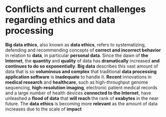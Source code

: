 # Conflicts and current challenges regarding ethics and data processing

**Big data ethics**, also known as **data ethics**, refers to systematizing, defending and recommending concepts of **correct and incorrect behavior** in relation to **data**, in particular **personal data**. Since the dawn of **the Internet**, the **quantity** and **quality** of data has **dramatically** increased **and continues to do so exponentially**. **Big data** describes this vast amount of data that is so **voluminous and complex** that traditional **data processing application software** is **inadequate** to handle it. **Recent** innovations in **medical research** and **healthcare**, such as high-throughput genome sequencing, **high-resolution imaging**, electronic patient medical records and a large number of health devices **connected to the Internet**, have unleashed a **flood of data** that **will reach** the rank of **exabytes** in the near future. The **data ethics** is becoming more **relevant** as the amount of data increases due to the scale of **impact**
